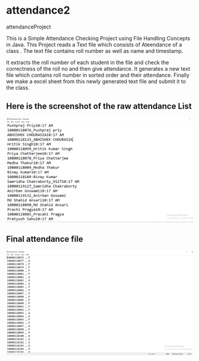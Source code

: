 # attendance2
attendanceProject

This is a Simple Attendance Checking Project using File Handling Concepts in Java.
This Project reads a Text file which consists of Ateendance of a class .
The text file contains roll number as well as name and timestamp.

It extracts the roll number of each student in the file and check the correctness of the roll no and then give attendance.
It generates a new text file which contains roll number in sorted order and their attendance.
Finally we make a excel sheet from this newly generated text file and submit it to the class.

## Here is the screenshot of the raw attendance List
![](1AttendanceList.png)
## Final attendance file 
![](2FinalAttendance.png)

